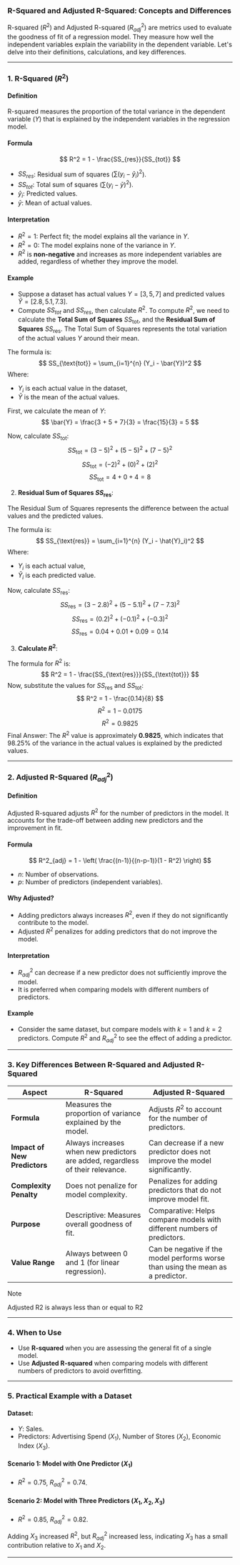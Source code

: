 ### **R-Squared and Adjusted R-Squared: Concepts and Differences**

R-squared ($R^2$) and Adjusted R-squared ($R^2_{adj}$) are metrics used to evaluate the goodness of fit of a regression model. They measure how well the independent variables explain the variability in the dependent variable. Let's delve into their definitions, calculations, and key differences.

---

### **1. R-Squared ($R^2$)**
#### **Definition**
R-squared measures the proportion of the total variance in the dependent variable ($Y$) that is explained by the independent variables in the regression model.

#### **Formula**
$$
R^2 = 1 - \frac{SS_{res}}{SS_{tot}}
$$
- $SS_{res}$: Residual sum of squares ($\sum (y_i - \hat{y}_i)^2$).
- $SS_{tot}$: Total sum of squares ($\sum (y_i - \bar{y})^2$).
- $\hat{y}_i$: Predicted values.
- $\bar{y}$: Mean of actual values.

#### **Interpretation**
- $R^2 = 1$: Perfect fit; the model explains all the variance in $Y$.
- $R^2 = 0$: The model explains none of the variance in $Y$.
- $R^2$ is **non-negative** and increases as more independent variables are added, regardless of whether they improve the model.

#### **Example**
- Suppose a dataset has actual values $Y = [3, 5, 7]$ and predicted values $\hat{Y} = [2.8, 5.1, 7.3]$.
- Compute $SS_{tot}$ and $SS_{res}$, then calculate $R^2$.
	To compute $R^2$, we need to calculate the **Total Sum of Squares** $SS_{\text{tot}}$, and the **Residual Sum of Squares** $SS_{\text{res}}$.
The Total Sum of Squares represents the total variation of the actual values $Y$ around their mean.

The formula is:
$$
SS_{\text{tot}} = \sum_{i=1}^{n} (Y_i - \bar{Y})^2
$$
Where:
- $Y_i$ is each actual value in the dataset,
- $\bar{Y}$ is the mean of the actual values.

First, we calculate the mean of $Y$:
$$
\bar{Y} = \frac{3 + 5 + 7}{3} = \frac{15}{3} = 5
$$

Now, calculate $SS_{\text{tot}}$:
$$
SS_{\text{tot}} = (3 - 5)^2 + (5 - 5)^2 + (7 - 5)^2
$$
$$
SS_{\text{tot}} = (-2)^2 + (0)^2 + (2)^2
$$
$$
SS_{\text{tot}} = 4 + 0 + 4 = 8
$$

2. **Residual Sum of Squares $SS_{\text{res}}$**:

The Residual Sum of Squares represents the difference between the actual values and the predicted values.

The formula is:
$$
SS_{\text{res}} = \sum_{i=1}^{n} (Y_i - \hat{Y}_i)^2
$$
Where:
- $Y_i$ is each actual value,
- $\hat{Y}_i$ is each predicted value.

Now, calculate $SS_{\text{res}}$:
$$
SS_{\text{res}} = (3 - 2.8)^2 + (5 - 5.1)^2 + (7 - 7.3)^2
$$
$$
SS_{\text{res}} = (0.2)^2 + (-0.1)^2 + (-0.3)^2
$$
$$
SS_{\text{res}} = 0.04 + 0.01 + 0.09 = 0.14
$$

3. **Calculate $R^2$**:

The formula for $R^2$ is:
$$
R^2 = 1 - \frac{SS_{\text{res}}}{SS_{\text{tot}}}
$$
Now, substitute the values for $SS_{\text{res}}$ and $SS_{\text{tot}}$:
$$
R^2 = 1 - \frac{0.14}{8}
$$
$$
R^2 = 1 - 0.0175
$$
$$
R^2 = 0.9825
$$
Final Answer:
The $R^2$ value is approximately **0.9825**, which indicates that 98.25% of the variance in the actual values is explained by the predicted values.



---

### **2. Adjusted R-Squared ($R^2_{adj}$)**
#### **Definition**
Adjusted R-squared adjusts $R^2$ for the number of predictors in the model. It accounts for the trade-off between adding new predictors and the improvement in fit.

#### **Formula**
$$
R^2_{adj} = 1 - \left( \frac{(n-1)}{(n-p-1)}(1 - R^2) \right)
$$
- $n$: Number of observations.
- $p$: Number of predictors (independent variables).
#### **Why Adjusted?**
- Adding predictors always increases $R^2$, even if they do not significantly contribute to the model.
- Adjusted $R^2$ penalizes for adding predictors that do not improve the model.

#### **Interpretation**
- $R^2_{adj}$ can decrease if a new predictor does not sufficiently improve the model.
- It is preferred when comparing models with different numbers of predictors.

#### **Example**
- Consider the same dataset, but compare models with $k = 1$ and $k = 2$ predictors. Compute $R^2$ and $R^2_{adj}$ to see the effect of adding a predictor.

---

### **3. Key Differences Between R-Squared and Adjusted R-Squared**
| **Aspect**              | **R-Squared**                                                                 | **Adjusted R-Squared**                                                                                      |
|--------------------------|-------------------------------------------------------------------------------|-------------------------------------------------------------------------------------------------------------|
| **Formula**             | Measures the proportion of variance explained by the model.                  | Adjusts $R^2$ to account for the number of predictors.                                                  |
| **Impact of New Predictors** | Always increases when new predictors are added, regardless of their relevance. | Can decrease if a new predictor does not improve the model significantly.                                   |
| **Complexity Penalty**  | Does not penalize for model complexity.                                       | Penalizes for adding predictors that do not improve model fit.                                              |
| **Purpose**             | Descriptive: Measures overall goodness of fit.                              | Comparative: Helps compare models with different numbers of predictors.                                     |
| **Value Range**         | Always between 0 and 1 (for linear regression).                              | Can be negative if the model performs worse than using the mean as a predictor.                             |
> [!NOTE]
> Adjusted R2 is always less than or equal to R2

---

### **4. When to Use**
- Use **R-squared** when you are assessing the general fit of a single model.
- Use **Adjusted R-squared** when comparing models with different numbers of predictors to avoid overfitting.

---

### **5. Practical Example with a Dataset**

#### **Dataset**:
- $Y$: Sales.
- Predictors: Advertising Spend ($X_1$), Number of Stores ($X_2$), Economic Index ($X_3$).

#### **Scenario 1: Model with One Predictor ($X_1$)**
- $R^2 = 0.75$, $R^2_{adj} = 0.74$.

#### **Scenario 2: Model with Three Predictors ($X_1, X_2, X_3$)**
- $R^2 = 0.85$, $R^2_{adj} = 0.82$.

Adding $X_3$ increased $R^2$, but $R^2_{adj}$ increased less, indicating $X_3$ has a small contribution relative to $X_1$ and $X_2$.

---

